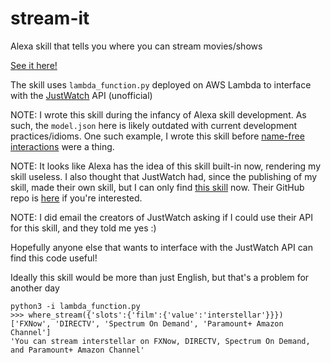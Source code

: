 # stream-it
Alexa skill that tells you where you can stream movies/shows

[See it here!](https://www.amazon.com/jugoodma-Stream-It/dp/B07NC6H4CZ)

The skill uses `lambda_function.py` deployed on AWS Lambda to interface with the [JustWatch](https://www.justwatch.com) API (unofficial)

NOTE: I wrote this skill during the infancy of Alexa skill development.
As such, the `model.json` here is likely outdated with current development practices/idioms.
One such example, I wrote this skill before [name-free interactions](https://developer.amazon.com/en-US/docs/alexa/custom-skills/understand-name-free-interaction-for-custom-skills.html) were a thing.

NOTE: It looks like Alexa has the idea of this skill built-in now, rendering my skill useless.
I also thought that JustWatch had, since the publishing of my skill, made their own skill, but I can only find [this skill](https://www.amazon.com/VWAP-Just-Watch/dp/B088FJ7W1M) now.
Their GitHub repo is [here](https://github.com/vinaywadhwa/just-watch-voice) if you're interested.

NOTE: I did email the creators of JustWatch asking if I could use their API for this skill, and they told me yes :)

Hopefully anyone else that wants to interface with the JustWatch API can find this code useful!

Ideally this skill would be more than just English, but that's a problem for another day

```
python3 -i lambda_function.py
>>> where_stream({'slots':{'film':{'value':'interstellar'}}})
['FXNow', 'DIRECTV', 'Spectrum On Demand', 'Paramount+ Amazon Channel']
'You can stream interstellar on FXNow, DIRECTV, Spectrum On Demand, and Paramount+ Amazon Channel'
```
